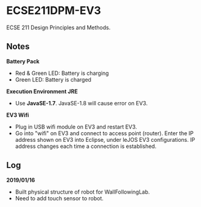 # ECSE211DPM-EV3 #
ECSE 211 Design Principles and Methods.

## Notes ##
__Battery Pack__
- Red & Green LED: Battery is charging
- Green LED: Battery is charged

__Execution Environment JRE__
- Use __JavaSE-1.7__. JavaSE-1.8 will cause error on EV3.

__EV3 Wifi__
- Plug in USB wifi module on EV3 and restart EV3.
- Go into "wifi" on EV3 and connect to access point (router). Enter the IP address shown on EV3 into Eclipse, under leJOS EV3 configurations. IP address changes each time a connection is established.

## Log ##
__2019/01/16__
- Built physical structure of robot for WallFollowingLab.
- Need to add touch sensor to robot.
